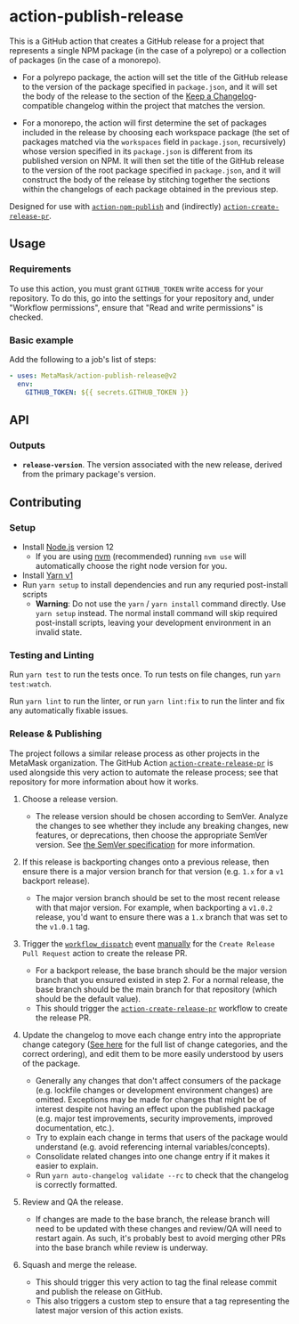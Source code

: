 # action-publish-release

This is a GitHub action that creates a GitHub release for a project that represents a single NPM package (in the case of a polyrepo) or a collection of packages (in the case of a monorepo).

- For a polyrepo package, the action will set the title of the GitHub release to the version of the package specified in `package.json`, and it will set the body of the release to the section of the [Keep a Changelog](https://keepachangelog.com/en/1.0.0/)-compatible changelog within the project that matches the version.

- For a monorepo, the action will first determine the set of packages included in the release by choosing each workspace package (the set of packages matched via the `workspaces` field in `package.json`, recursively) whose version specified in its `package.json` is different from its published version on NPM. It will then set the title of the GitHub release to the version of the root package specified in `package.json`, and it will construct the body of the release by stitching together the sections within the changelogs of each package obtained in the previous step.

Designed for use with [`action-npm-publish`](https://github.com/MetaMask/action-npm-publish) and (indirectly) [`action-create-release-pr`](https://github.com/MetaMask/action-create-release-pr).

## Usage

### Requirements

To use this action, you must grant `GITHUB_TOKEN` write access for your repository. To do this, go into the settings for your repository and, under "Workflow permissions", ensure that "Read and write permissions" is checked.

### Basic example

Add the following to a job's list of steps:

```yaml
- uses: MetaMask/action-publish-release@v2
  env:
    GITHUB_TOKEN: ${{ secrets.GITHUB_TOKEN }}
```

## API

### Outputs

- **`release-version`**. The version associated with the new release, derived from the primary package's version.

## Contributing

### Setup

- Install [Node.js](https://nodejs.org) version 12
  - If you are using [nvm](https://github.com/creationix/nvm#installation) (recommended) running `nvm use` will automatically choose the right node version for you.
- Install [Yarn v1](https://yarnpkg.com/en/docs/install)
- Run `yarn setup` to install dependencies and run any requried post-install scripts
  - **Warning**: Do not use the `yarn` / `yarn install` command directly. Use `yarn setup` instead. The normal install command will skip required post-install scripts, leaving your development environment in an invalid state.

### Testing and Linting

Run `yarn test` to run the tests once. To run tests on file changes, run `yarn test:watch`.

Run `yarn lint` to run the linter, or run `yarn lint:fix` to run the linter and fix any automatically fixable issues.

### Release & Publishing

The project follows a similar release process as other projects in the MetaMask organization. The GitHub Action [`action-create-release-pr`](https://github.com/MetaMask/action-create-release-pr) is used alongside this very action to automate the release process; see that repository for more information about how it works.

1. Choose a release version.

   - The release version should be chosen according to SemVer. Analyze the changes to see whether they include any breaking changes, new features, or deprecations, then choose the appropriate SemVer version. See [the SemVer specification](https://semver.org/) for more information.

2. If this release is backporting changes onto a previous release, then ensure there is a major version branch for that version (e.g. `1.x` for a `v1` backport release).

   - The major version branch should be set to the most recent release with that major version. For example, when backporting a `v1.0.2` release, you'd want to ensure there was a `1.x` branch that was set to the `v1.0.1` tag.

3. Trigger the [`workflow_dispatch`](https://docs.github.com/en/actions/reference/events-that-trigger-workflows#workflow_dispatch) event [manually](https://docs.github.com/en/actions/managing-workflow-runs/manually-running-a-workflow) for the `Create Release Pull Request` action to create the release PR.

   - For a backport release, the base branch should be the major version branch that you ensured existed in step 2. For a normal release, the base branch should be the main branch for that repository (which should be the default value).
   - This should trigger the [`action-create-release-pr`](https://github.com/MetaMask/action-create-release-pr) workflow to create the release PR.

4. Update the changelog to move each change entry into the appropriate change category ([See here](https://keepachangelog.com/en/1.0.0/#types) for the full list of change categories, and the correct ordering), and edit them to be more easily understood by users of the package.

   - Generally any changes that don't affect consumers of the package (e.g. lockfile changes or development environment changes) are omitted. Exceptions may be made for changes that might be of interest despite not having an effect upon the published package (e.g. major test improvements, security improvements, improved documentation, etc.).
   - Try to explain each change in terms that users of the package would understand (e.g. avoid referencing internal variables/concepts).
   - Consolidate related changes into one change entry if it makes it easier to explain.
   - Run `yarn auto-changelog validate --rc` to check that the changelog is correctly formatted.

5. Review and QA the release.

   - If changes are made to the base branch, the release branch will need to be updated with these changes and review/QA will need to restart again. As such, it's probably best to avoid merging other PRs into the base branch while review is underway.

6. Squash and merge the release.

   - This should trigger this very action to tag the final release commit and publish the release on GitHub.
   - This also triggers a custom step to ensure that a tag representing the latest major version of this action exists.
